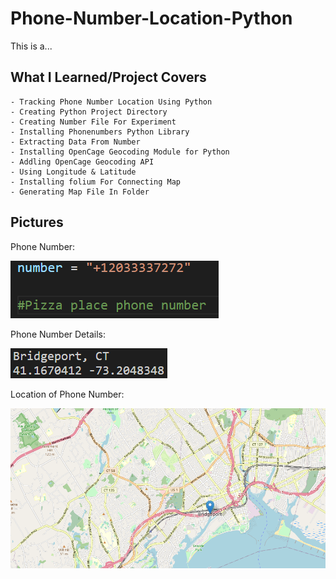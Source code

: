 # Phone-Number-Location-Python

This is a... 


## What I Learned/Project Covers

```
- Tracking Phone Number Location Using Python
- Creating Python Project Directory
- Creating Number File For Experiment
- Installing Phonenumbers Python Library
- Extracting Data From Number
- Installing OpenCage Geocoding Module for Python
- Addling OpenCage Geocoding API
- Using Longitude & Latitude
- Installing folium For Connecting Map
- Generating Map File In Folder
```

## Pictures

Phone Number:

<img src = "images/PHN.png"> 

Phone Number Details:

<img src = "images/PHNL.png" > 

Location of Phone Number:

<img src = "images/Loco.png" width = 800 length = 800 > 


